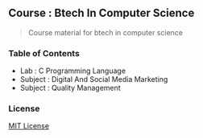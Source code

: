 ## Course : Btech In Computer Science

> Course material for btech in computer science

### Table of Contents

- Lab : C Programming Language
- Subject : Digital And Social Media Marketing
- Subject : Quality Management

### License

[MIT License](license)
